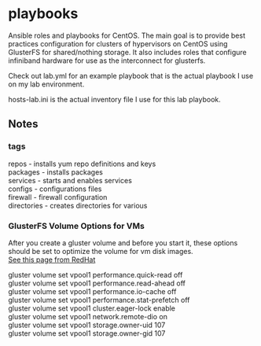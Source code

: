playbooks
=========

Ansible roles and playbooks for CentOS. The main goal is to
provide best practices configuration for clusters of hypervisors
on CentOS using GlusterFS for shared/nothing storage. It also
includes roles that configure infiniband hardware for use as
the interconnect for glusterfs.

Check out lab.yml for an example playbook that is the actual
playbook I use on my lab environment.

hosts-lab.ini is the actual inventory file I use for this lab
playbook.

Notes
-----

### tags
repos - installs yum repo definitions and keys  
packages - installs packages  
services - starts and enables services  
configs - configurations files  
firewall - firewall configuration  
directories - creates directories for various  

### GlusterFS Volume Options for VMs
After you create a gluster volume and before you start it, these options should be set
to optimize the volume for vm disk images.  
[See this page from RedHat](https://access.redhat.com/site/documentation/en-US/Red_Hat_Storage/2.0/html/Quick_Start_Guide/chap-Quick_Start_Guide-Virtual_Preparation.html#tuning_for_virt)

gluster volume set vpool1 performance.quick-read off  
gluster volume set vpool1 performance.read-ahead off  
gluster volume set vpool1 performance.io-cache off  
gluster volume set vpool1 performance.stat-prefetch off  
gluster volume set vpool1 cluster.eager-lock enable  
gluster volume set vpool1 network.remote-dio on  
gluster volume set vpool1 storage.owner-uid 107  
gluster volume set vpool1 storage.owner-gid 107  